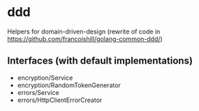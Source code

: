 # ddd
Helpers for domain-driven-design (rewrite of code in https://github.com/francoishill/golang-common-ddd/)

## Interfaces (with default implementations)

- encryption/Service
- encryption/RandomTokenGenerator
- errors/Service
- errors/HttpClientErrorCreator